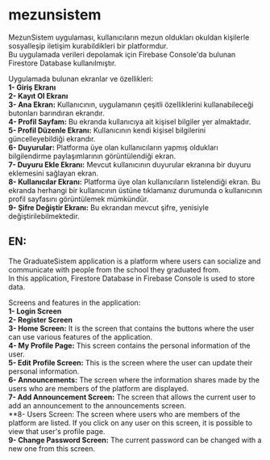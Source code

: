 # mezunsistem

MezunSistem uygulaması, kullanıcıların mezun oldukları okuldan kişilerle sosyalleşip iletişim kurabildikleri bir platformdur.  
Bu uygulamada verileri depolamak için Firebase Console'da bulunan Firestore Database kullanılmıştır.

Uygulamada bulunan ekranlar ve özellikleri:  
**1- Giriş Ekranı**  
**2- Kayıt Ol Ekranı**  
**3- Ana Ekran:** Kullanıcının, uygulamanın çeşitli özelliklerini kullanabileceği butonları barındıran ekrandır.  
**4- Profil Sayfam:** Bu ekranda kullanıcıya ait kişisel bilgiler yer almaktadır.  
**5- Profil Düzenle Ekranı:** Kullanıcının kendi kişisel bilgilerini güncelleyebildiği ekrandır.  
**6- Duyurular:** Platforma üye olan kullanıcıların yapmış oldukları bilgilendirme paylaşımlarının görüntülendiği ekran.  
**7- Duyuru Ekle Ekranı:** Mevcut kullanıcının duyurular ekranına bir duyuru eklemesini sağlayan ekran.    
**8- Kullanıcılar Ekranı:** Platforma üye olan kullanıcıların listelendiği ekran. Bu ekranda herhangi bir kullanıcının üstüne tıklamanız durumunda o kullanıcının profil sayfasını görüntülemek mümkündür.  
**9- Şifre Değiştir Ekranı:** Bu ekrandan mevcut şifre, yenisiyle değiştirilebilmektedir.

## EN:
The GraduateSistem application is a platform where users can socialize and communicate with people from the school they graduated from.  
In this application, Firestore Database in Firebase Console is used to store data.

Screens and features in the application:  
**1- Login Screen**    
**2- Register Screen**  
**3- Home Screen:** It is the screen that contains the buttons where the user can use various features of the application.  
**4- My Profile Page:** This screen contains the personal information of the user.  
**5- Edit Profile Screen:** This is the screen where the user can update their personal information.  
**6- Announcements:** The screen where the information shares made by the users who are members of the platform are displayed.  
**7- Add Announcement Screen:** The screen that allows the current user to add an announcement to the announcements screen.  
**8- Users Screen: The screen where users who are members of the platform are listed. If you click on any user on this screen, it is possible to view that user's profile page.  
**9- Change Password Screen:** The current password can be changed with a new one from this screen.
